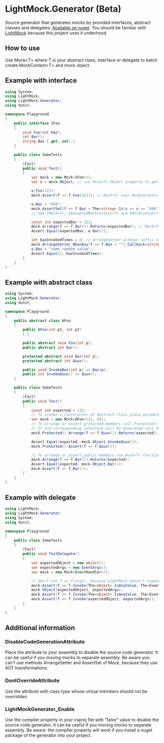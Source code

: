# LightMock.Generator (Beta)

Source generator that generates mocks by provided interfaces, abstract classes and delegates. [Available on nuget](https://www.nuget.org/packages/LightMock.Generator/).
You should be familiar with [LightMock](https://github.com/seesharper/LightMock) because this project uses it underhood.

## How to use
Use Mock\<T\> where T is your abstract class, interface or delegate to batch create MockContext\<T\> and mock object.

## Example with interface

```csharp
using System;
using LightMock;
using LightMock.Generator;
using Xunit;

namespace Playground
{
    public interface IFoo
    {
        void Foo(int baz);
        int Bar();
        string Baz { get; set; }
    }

    public class SomeTests
    {
        [Fact]
        public void Test()
        {
            var mock = new Mock<IFoo>();
            var o = mock.Object; // use Mock<T>.Object property to get mock object

            o.Foo(123);
            mock.Assert(f => f.Foo(123)); // Mock<T> uses MockContext<T> internally. Use it to assert or arrange context.

            o.Baz = "456"; 
            mock.AssertSet(f => f.Baz = The<string>.Is(s => s == "456")); // There methods available to work with properties.
            // See IMock<T>, IAdvancedMockContext<T> and IMockContext<T> to completed list

            const int expectedBar = 123;
            mock.Arrange(f => f.Bar()).Returns(expectedBar); // Mock<T> uses MockContext<T> internally. Use it to assert or arrange context.
            Assert.Equal(expectedBar, o.Bar());

            int bazInvokedTimes = 0; // ArrangeSetter without suffix uses AOT transformation. Methods with suffix can be used
            mock.ArrangeSetter_WhenAny(f => f.Baz = "").Callback<string>(s => bazInvokedTimes++); //  without AOT transformations.
            o.Baz = "some random value";
            Assert.Equal(1, bazInvokedTimes);
        }
    }
}

```

## Example with abstract class

```csharp
using System;
using LightMock.Generator;
using Xunit;

namespace Playground
{
    public abstract class AFoo
    {
        public AFoo(int p1, int p2)
        { }

        public abstract void Foo(int p);
        public abstract int Bar();

        protected abstract void Baz(int p);
        protected abstract int Quux();

        public void InvokeBaz(int p) => Baz(p);
        public int InvokeQuux() => Quux();
    }

    public class SomeTests
    {
        [Fact]
        public void Test()
        {
            const int expected = 123;
            // To invoke a constructor of abstract class place parameters in Mock<T> constructor
            var mock = new Mock<AFoo>(12, 45);
            // To arrange or assert protected members call Protected() extension function.
            // It and corresponding interface will be generated only for classes
            mock.Protected().Arrange(f => f.Quux()).Returns(expected);

            Assert.Equal(expected, mock.Object.InvokeQuux());
            mock.Protected().Assert(f => f.Quux());

            // To arrange or assert public members use Mock<T> functions
            mock.Arrange(f => f.Bar()).Returns(expected);
            Assert.Equal(expected, mock.Object.Bar());
            mock.Assert(f => f.Bar());
        }
    }
}

```

## Example with delegate
```csharp
using LightMock;
using LightMock.Generator;
using System;
using Xunit;

namespace Playground
{
    public class SomeTests
    {
        [Fact]
        public void TestDelegate()
        {
            var expectedObject = new object();
            var expectedArgs = new EventArgs();
            var mock = new Mock<EventHandler>();

            // don't use f => f(args), because LightMock doesn't support that.
            mock.Assert(f => f.Invoke(The<object>.IsAnyValue, The<EventArgs>.IsAnyValue), Invoked.Never);
            mock.Object(expectedObject, expectedArgs);
            mock.Assert(f => f.Invoke(The<object>.IsAnyValue, The<EventArgs>.IsAnyValue));
            mock.Assert(f => f.Invoke(expectedObject, expectedArgs));
        }
    }
}

```

## Additional information

### DisableCodeGenerationAttribute
Place the attribute to your assembly to disable the source code generator.
It can be useful if you moving mocks to separate assembly. Be aware you can't use methods
ArrangeSetter and AssertSet of Mock<T>, because they use AOT transformations.

### DontOverrideAttribute
Use the attribute with class type whose virtual members should not be overridden

### LightMockGenerator_Enable
Use the compiler property in your csproj file with "false" value to disable the source code generator.
It can be useful if you moving mocks to separate assembly. Be aware: the compiler property 
will work if you install a nuget package of the generator into your project.